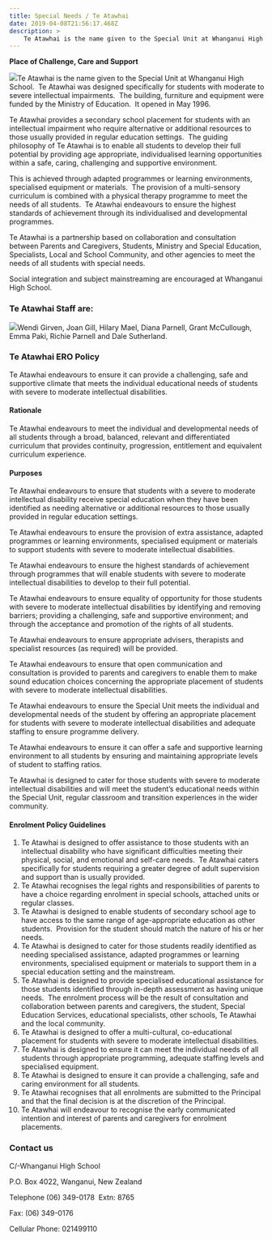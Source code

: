```yaml
---
title: Special Needs / Te Atawhai
date: 2019-04-08T21:56:17.468Z
description: >
    Te Atawhai is the name given to the Special Unit at Whanganui High School.  Te Atawhai was designed specifically for students with moderate to severe intellectual impairments.  The building, furniture and equipment were funded by the Ministry of Education.  It opened in May 1996.
---
```

__**Place of Challenge, Care and Support**__


![](/uploads/51636d12896ad857e2001121/Picture-038-test3.jpg)Te Atawhai is the name given to the Special Unit at Whanganui High School.  Te Atawhai was designed specifically for students with moderate to severe intellectual impairments.  The building, furniture and equipment were funded by the Ministry of Education.  It opened in May 1996.

Te Atawhai provides a secondary school placement for students with an intellectual impairment who require alternative or additional resources to those usually provided in regular education settings.  The guiding philosophy of Te Atawhai is to enable all students to develop their full potential by providing age appropriate, individualised learning opportunities within a safe, caring, challenging and supportive environment.

This is achieved through adapted programmes or learning environments, specialised equipment or materials.  The provision of a multi-sensory curriculum is combined with a physical therapy programme to meet the needs of all students.  Te Atawhai endeavours to ensure the highest standards of achievement through its individualised and developmental programmes.

Te Atawhai is a partnership based on collaboration and consultation between Parents and Caregivers, Students, Ministry and Special Education, Specialists, Local and School Community, and other agencies to meet the needs of all students with special needs.

Social integration and subject mainstreaming are encouraged at Whanganui High School. 

### Te Atawhai Staff are:

![](/uploads/51636ef9896ad857e2001123/SAM_0129smaller.jpg)Wendi Girven, Joan Gill, Hilary Mael, Diana Parnell, Grant McCullough, Emma Paki, Richie Parnell and Dale Sutherland.

### Te Atawhai ERO Policy

Te Atawhai endeavours to ensure it can provide a challenging, safe and supportive climate that meets the individual educational needs of students with severe to moderate intellectual disabilities.

#### Rationale

Te Atawhai endeavours to meet the individual and developmental needs of all students through a broad, balanced, relevant and differentiated curriculum that provides continuity, progression, entitlement and equivalent curriculum experience.

#### Purposes

Te Atawhai endeavours to ensure that students with a severe to moderate intellectual disability receive special education when they have been identified as needing alternative or additional resources to those usually provided in regular education settings.

Te Atawhai endeavours to ensure the provision of extra assistance, adapted programmes or learning environments, specialised equipment or materials to support students with severe to moderate intellectual disabilities.

Te Atawhai endeavours to ensure the highest standards of achievement through programmes that will enable students with severe to moderate intellectual disabilities to develop to their full potential.

Te Atawhai endeavours to ensure equality of opportunity for those students with severe to moderate intellectual disabilities by identifying and removing barriers; providing a challenging, safe and supportive environment; and through the acceptance and promotion of the rights of all students.

Te Atawhai endeavours to ensure appropriate advisers, therapists and specialist resources (as required) will be provided.

Te Atawhai endeavours to ensure that open communication and consultation is provided to parents and caregivers to enable them to make sound education choices concerning the appropriate placement of students with severe to moderate intellectual disabilities.

Te Atawhai endeavours to ensure the Special Unit meets the individual and developmental needs of the student by offering an appropriate placement for students with severe to moderate intellectual disabilities and adequate staffing to ensure programme delivery.

Te Atawhai endeavours to ensure it can offer a safe and supportive learning environment to all students by ensuring and maintaining appropriate levels of student to staffing ratios.

Te Atawhai is designed to cater for those students with severe to moderate intellectual disabilities and will meet the student’s educational needs within the Special Unit, regular classroom and transition experiences in the wider community.

#### Enrolment Policy Guidelines

1.  Te Atawhai is designed to offer assistance to those students with an intellectual disability who have significant difficulties meeting their physical, social, and emotional and self-care needs.  Te Atawhai caters specifically for students requiring a greater degree of adult supervision and support than is usually provided.
2.  Te Atawhai recognises the legal rights and responsibilities of parents to have a choice regarding enrolment in special schools, attached units or regular classes.
3.  Te Atawhai is designed to enable students of secondary school age to have access to the same range of age-appropriate education as other students.  Provision for the student should match the nature of his or her needs.
4.  Te Atawhai is designed to cater for those students readily identified as needing specialised assistance, adapted programmes or learning environments, specialised equipment or materials to support them in a special education setting and the mainstream.
5.  Te Atawhai is designed to provide specialised educational assistance for those students identified through in-depth assessment as having unique needs.  The enrolment process will be the result of consultation and collaboration between parents and caregivers, the student, Special Education Services, educational specialists, other schools, Te Atawhai and the local community.
6.  Te Atawhai is designed to offer a multi-cultural, co-educational placement for students with severe to moderate intellectual disabilities.
7.  Te Atawhai is designed to ensure it can meet the individual needs of all students through appropriate programming, adequate staffing levels and specialised equipment.
8.  Te Atawhai is designed to ensure it can provide a challenging, safe and caring environment for all students.
9.  Te Atawhai recognises that all enrolments are submitted to the Principal and that the final decision is at the discretion of the Principal.
10.  Te Atawhai will endeavour to recognise the early communicated intention and interest of parents and caregivers for enrolment placements.

### Contact us

<span>C/-Whanganui High School</span>

P.O. Box 4022, Wanganui, New Zealand

Telephone (06) 349-0178  Extn: 8765

Fax: (06) 349-0176

Cellular Phone: 021499110